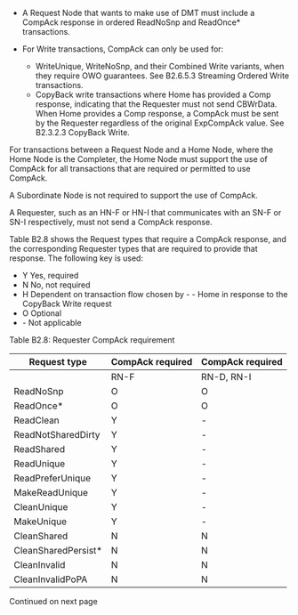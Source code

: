 - A Request Node that wants to make use of DMT must include a CompAck response in ordered ReadNoSnp and ReadOnce* transactions.
- For Write transactions, CompAck can only be used for:

    - WriteUnique, WriteNoSnp, and their Combined Write variants, when they require OWO guarantees. See B2.6.5.3 Streaming Ordered Write transactions.
    - CopyBack write transactions where Home has provided a Comp response, indicating that the Requester must not send CBWrData. When Home provides a Comp response, a CompAck must be sent by the Requester regardless of the original ExpCompAck value. See B2.3.2.3 CopyBack Write.

For transactions between a Request Node and a Home Node, where the Home Node is the Completer, the Home Node must support the use of CompAck for all transactions that are required or permitted to use CompAck.

A Subordinate Node is not required to support the use of CompAck.

A Requester, such as an HN-F or HN-I that communicates with an SN-F or SN-I respectively, must not send a CompAck response.

Table B2.8 shows the Request types that require a CompAck response, and the corresponding Requester types that are required to provide that response. The following key is used:

- Y Yes, required
- N No, not required
- H Dependent on transaction flow chosen by - - Home in response to the CopyBack Write request
- O Optional
- \- Not applicable

Table B2.8: Requester CompAck requirement

| Request type        | CompAck required   | CompAck required   |
|---------------------|--------------------|--------------------|
|                     | RN-F               | RN-D, RN-I         |
| ReadNoSnp           | O                  | O                  |
| ReadOnce*           | O                  | O                  |
| ReadClean           | Y                  | -                  |
| ReadNotSharedDirty  | Y                  | -                  |
| ReadShared          | Y                  | -                  |
| ReadUnique          | Y                  | -                  |
| ReadPreferUnique    | Y                  | -                  |
| MakeReadUnique      | Y                  | -                  |
| CleanUnique         | Y                  | -                  |
| MakeUnique          | Y                  | -                  |
| CleanShared         | N                  | N                  |
| CleanSharedPersist* | N                  | N                  |
| CleanInvalid        | N                  | N                  |
| CleanInvalidPoPA    | N                  | N                  |

Continued on next page